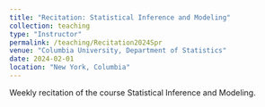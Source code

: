 ```yaml
---
title: "Recitation: Statistical Inference and Modeling"
collection: teaching
type: "Instructor"
permalink: /teaching/Recitation2024Spr
venue: "Columbia University, Department of Statistics"
date: 2024-02-01
location: "New York, Columbia"
---
```

Weekly recitation of the course Statistical Inference and Modeling.

